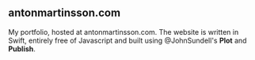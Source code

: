 ## antonmartinsson.com

My portfolio, hosted at antonmartinsson.com. The website is written in Swift, entirely free of Javascript and built using @JohnSundell's **Plot** and **Publish**.
